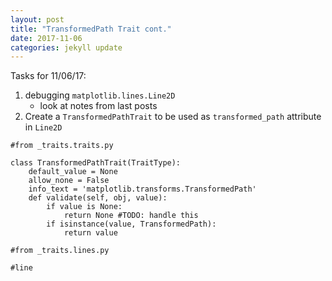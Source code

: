 ```yaml
---
layout: post
title: "TransformedPath Trait cont."
date: 2017-11-06
categories: jekyll update
---
```


Tasks for 11/06/17:
1. debugging `matplotlib.lines.Line2D`
    * look at notes from last posts
2. Create a `TransformedPathTrait` to be used as `transformed_path` attribute in `Line2D`

~~~
#from _traits.traits.py

class TransformedPathTrait(TraitType):
    default_value = None
    allow_none = False
    info_text = 'matplotlib.transforms.TransformedPath'
    def validate(self, obj, value):
        if value is None:
            return None #TODO: handle this
        if isinstance(value, TransformedPath):
            return value

~~~


~~~
#from _traits.lines.py

#line

~~~

